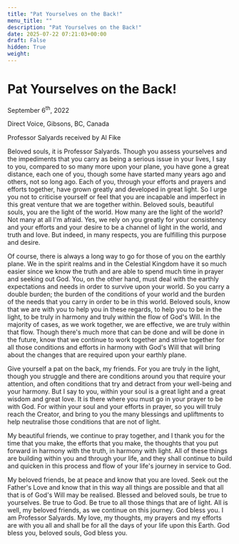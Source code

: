 ```yaml
---
title: "Pat Yourselves on the Back!"
menu_title: ""
description: "Pat Yourselves on the Back!"
date: 2025-07-22 07:21:03+00:00
draft: False
hidden: True
weight:
---
```

# Pat Yourselves on the Back!

September 6<sup>th</sup>, 2022

Direct Voice, Gibsons, BC, Canada

Professor Salyards received by Al Fike

Beloved souls, it is Professor Salyards. Though you assess yourselves and the impediments that you carry as being a serious issue in your lives, I say to you, compared to so many more upon your plane, you have gone a great distance, each one of you, though some have started many years ago and others, not so long ago. Each of you, through your efforts and prayers and efforts together, have grown greatly and developed in great light. So I urge you not to criticise yourself or feel that you are incapable and imperfect in this great venture that we are together within. Beloved souls, beautiful souls, you are the light of the world. How many are the light of the world? Not many at all I'm afraid. Yes, we rely on you greatly for your consistency and your efforts and your desire to be a channel of light in the world, and truth and love. But indeed, in many respects, you are fulfilling this purpose and desire.

Of course, there is always a long way to go for those of you on the earthly plane. We in the spirit realms and in the Celestial Kingdom have it so much easier since we know the truth and are able to spend much time in prayer and seeking out God. You, on the other hand, must deal with the earthly expectations and needs in order to survive upon your world. So you carry a double burden; the burden of the conditions of your world and the burden of the needs that you carry in order to be in this world. Beloved souls, know that we are with you to help you in these regards, to help you to be in the light, to be truly in harmony and truly within the flow of God's Will. In the majority of cases, as we work together, we are effective, we are truly within that flow. Though there's much more that can be done and will be done in the future, know that we continue to work together and strive together for all those conditions and efforts in harmony with God's Will that will bring about the changes that are required upon your earthly plane.

Give yourself a pat on the back, my friends. For you are truly in the light, though you struggle and there are conditions around you that require your attention, and often conditions that try and detract from your well-being and your harmony. But I say to you, within your soul is a great light and a great wisdom and great love. It is there where you must go in your prayer to be with God. For within your soul and your efforts in prayer, so you will truly reach the Creator, and bring to you the many blessings and upliftments to help neutralise those conditions that are not of light.

My beautiful friends, we continue to pray together, and I thank you for the time that you make, the efforts that you make, the thoughts that you put forward in harmony with the truth, in harmony with light. All of these things are building within you and through your life, and they shall continue to build and quicken in this process and flow of your life's journey in service to God.

My beloved friends, be at peace and know that you are loved. Seek out the Father's Love and know that in this way all things are possible and that all that is of God's Will may be realised. Blessed and beloved souls, be true to yourselves. Be true to God. Be true to all those things that are of light. All is well, my beloved friends, as we continue on this journey. God bless you. I am Professor Salyards. My love, my thoughts, my prayers and my efforts are with you all and shall be for all the days of your life upon this Earth. God bless you, beloved souls, God bless you.
